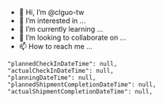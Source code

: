 - 👋 Hi, I’m @clguo-tw
- 👀 I’m interested in ...
- 🌱 I’m currently learning ...
- 💞️ I’m looking to collaborate on ...
- 📫 How to reach me ...

<!---
clguo-tw/clguo-tw is a ✨ special ✨ repository because its `README.md` (this file) appears on your GitHub profile.
You can click the Preview link to take a look at your changes.
--->
    "plannedCheckInDateTime": null,
    "actualCheckInDateTime": null,
    "planningDateTime": null,
    "plannedShipmentCompletionDateTime": null,
    "actualShipmentCompletionDateTime": null,